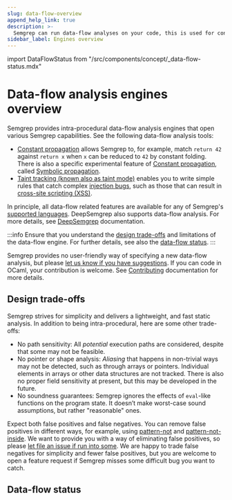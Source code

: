 ```yaml
---
slug: data-flow-overview
append_help_link: true
description: >-
  Semgrep can run data-flow analyses on your code, this is used for constant propagation and for taint tracking.
sidebar_label: Engines overview
---
```


import DataFlowStatus from "/src/components/concept/_data-flow-status.mdx"

# Data-flow analysis engines overview

Semgrep provides intra-procedural data-flow analysis engines that open various Semgrep capabilities. See the following data-flow analysis tools:
- [Constant propagation](../constant-propagation/) allows Semgrep to, for example, match `return 42` against `return x` when `x` can be reduced to `42` by constant folding. There is also a specific experimental feature of [Constant propagation](../constant-propagation/), called [Symbolic propagation](/experiments/symbolic-propagation/).
- [Taint tracking (known also as taint mode)](../taint-mode/) enables you to write simple rules that catch complex [injection bugs](https://owasp.org/www-community/Injection_Flaws), such as those that can result in [cross-site scripting (XSS)](https://owasp.org/www-community/attacks/xss/).

In principle, all data-flow related features are available for any of Semgrep's [supported languages](/supported-languages/). DeepSemgrep also supports data-flow analysis. For more details, see [DeepSemgrep](/docs/deepsemgrep/) documentation.

:::info
Ensure that you understand the [design trade-offs](#design-trade-offs) and limitations of the data-flow engine. For further details, see also the [data-flow status](#data-flow-status). 
:::

Semgrep provides no user-friendly way of specifying a new data-flow analysis, but please [let us know if you have suggestions](https://github.com/returntocorp/semgrep/issues/new/choose). If you can code in OCaml, your contribution is welcome. See [Contributing](/docs/contributing/contributing/) documentation for more details.

## Design trade-offs

Semgrep strives for simplicity and delivers a lightweight, and fast static analysis. In addition to being intra-procedural, here are some other trade-offs:

- No path sensitivity: All _potential_ execution paths are considered, despite that some may not be feasible.
- No pointer or shape analysis: _Aliasing_ that happens in non-trivial ways may not be detected, such as through arrays or pointers. Individual elements in arrays or other data structures are not tracked. There is also no proper field sensitivity at present, but this may be developed in the future.
- No soundness guarantees: Semgrep ignores the effects of `eval`-like functions on the program state. It doesn’t make worst-case sound assumptions, but rather "reasonable" ones.

Expect both false positives and false negatives. You can remove false positives in different ways, for example, using [pattern-not](../../rule-syntax/#pattern-not) and [pattern-not-inside](../../rule-syntax/#pattern-not-inside). We want to provide you with a way of eliminating false positives, so please [let file an issue if run into some](https://github.com/returntocorp/semgrep/issues/new/choose). We are happy to trade false negatives for simplicity and fewer false positives, but you are welcome to open a feature request if Semgrep misses some difficult bug you want to catch.

## Data-flow status

<DataFlowStatus />
